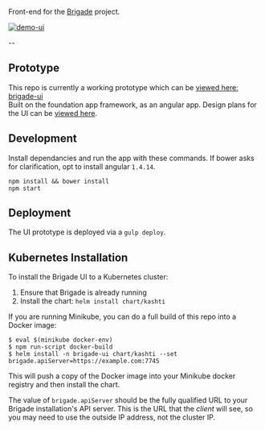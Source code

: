 Front-end for the [Brigade](https://github.com/azure/brigade) project.

[![demo-ui](https://user-images.githubusercontent.com/686194/29797449-f7be1f90-8c0b-11e7-8b39-92133d91c2d5.gif)](https://deis.github.io/brigade-ui/)

--  

## Prototype

This repo is currently a working prototype which can be [viewed here: brigade-ui](https://deis.github.io/brigade-ui/)  
Built on the foundation app framework, as an angular app. Design plans for the UI can be [viewed here](https://aka.ms/acicd-flow-wires).

## Development

Install dependancies and run the app with these commands. If bower asks for clarification, opt to install angular `1.4.14`.

```
npm install && bower install
npm start
```

## Deployment

The UI prototype is deployed via a `gulp deploy`.

## Kubernetes Installation

To install the Brigade UI to a Kubernetes cluster:

1. Ensure that Brigade is already running
2. Install the chart: `helm install chart/kashti`

If you are running Minikube, you can do a full build of this repo into a Docker
image:

```
$ eval $(minikube docker-env)
$ npm run-script docker-build
$ helm install -n brigade-ui chart/kashti --set brigade.apiServer=https://example.com:7745
```

This will push a copy of the Docker image into your Minikube docker registry and
then install the chart.

The value of `brigade.apiServer` should be the fully qualified URL to your Brigade
installation's API server. This is the URL that the _client_ will see, so you
may need to use the outside IP address, not the cluster IP.
